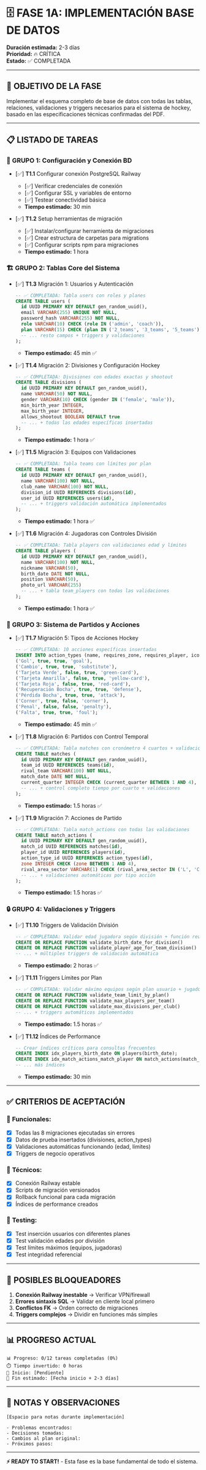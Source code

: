 # 🗄️ FASE 1A: IMPLEMENTACIÓN BASE DE DATOS
**Duración estimada:** 2-3 días  
**Prioridad:** 🔥 CRÍTICA  
**Estado:** ✅ COMPLETADA

---

## 🎯 OBJETIVO DE LA FASE
Implementar el esquema completo de base de datos con todas las tablas, relaciones, validaciones y triggers necesarios para el sistema de hockey, basado en las especificaciones técnicas confirmadas del PDF.

---

## 📋 LISTADO DE TAREAS

### 🔧 **GRUPO 1: Configuración y Conexión BD**

- [✅] **T1.1** Configurar conexión PostgreSQL Railway
  - [✅] Verificar credenciales de conexión 
  - [✅] Configurar SSL y variables de entorno
  - [✅] Testear conectividad básica
  - **Tiempo estimado:** 30 min

- [✅] **T1.2** Setup herramientas de migración
  - [✅] Instalar/configurar herramienta de migraciones
  - [✅] Crear estructura de carpetas para migrations
  - [✅] Configurar scripts npm para migraciones
  - **Tiempo estimado:** 1 hora

### 🏗️ **GRUPO 2: Tablas Core del Sistema**

- [✅] **T1.3** Migración 1: Usuarios y Autenticación
  ```sql
  -- ✅ COMPLETADA: Tabla users con roles y planes
  CREATE TABLE users (
    id UUID PRIMARY KEY DEFAULT gen_random_uuid(),
    email VARCHAR(255) UNIQUE NOT NULL,
    password_hash VARCHAR(255) NOT NULL,
    role VARCHAR(10) CHECK (role IN ('admin', 'coach')),
    plan VARCHAR(15) CHECK (plan IN ('2_teams', '3_teams', '5_teams')),
    -- ... resto campos + triggers y validaciones
  );
  ```
  - **Tiempo estimado:** 45 min ✅

- [✅] **T1.4** Migración 2: Divisiones y Configuración Hockey
  ```sql
  -- ✅ COMPLETADA: Divisiones con edades exactas y shootout
  CREATE TABLE divisions (
    id UUID PRIMARY KEY DEFAULT gen_random_uuid(),
    name VARCHAR(50) NOT NULL,
    gender VARCHAR(10) CHECK (gender IN ('female', 'male')),
    min_birth_year INTEGER,
    max_birth_year INTEGER,
    allows_shootout BOOLEAN DEFAULT true
    -- ... + todas las edades específicas insertadas
  );
  ```
  - **Tiempo estimado:** 1 hora ✅

- [✅] **T1.5** Migración 3: Equipos con Validaciones
  ```sql
  -- ✅ COMPLETADA: Tabla teams con límites por plan
  CREATE TABLE teams (
    id UUID PRIMARY KEY DEFAULT gen_random_uuid(),
    name VARCHAR(100) NOT NULL,
    club_name VARCHAR(100) NOT NULL,
    division_id UUID REFERENCES divisions(id),
    user_id UUID REFERENCES users(id),
    -- ... + triggers validación automática implementados
  );
  ```  
  - **Tiempo estimado:** 1 hora ✅

- [✅] **T1.6** Migración 4: Jugadoras con Controles División
  ```sql
  -- ✅ COMPLETADA: Tabla players con validaciones edad y límites
  CREATE TABLE players (
    id UUID PRIMARY KEY DEFAULT gen_random_uuid(),
    name VARCHAR(100) NOT NULL,
    nickname VARCHAR(50),
    birth_date DATE NOT NULL,
    position VARCHAR(50),
    photo_url VARCHAR(255)
    -- ... + tabla team_players con todas las validaciones
  );
  ```
  - **Tiempo estimado:** 1 hora ✅

### 🎯 **GRUPO 3: Sistema de Partidos y Acciones**

- [✅] **T1.7** Migración 5: Tipos de Acciones Hockey
  ```sql
  -- ✅ COMPLETADA: 10 acciones específicas insertadas
  INSERT INTO action_types (name, requires_zone, requires_player, icon) VALUES
  ('Gol', true, true, 'goal'),
  ('Cambio', true, true, 'substitute'),
  ('Tarjeta Verde', false, true, 'green-card'),
  ('Tarjeta Amarilla', false, true, 'yellow-card'),
  ('Tarjeta Roja', false, true, 'red-card'),
  ('Recuperación Bocha', true, true, 'defense'),
  ('Pérdida Bocha', true, true, 'attack'),
  ('Corner', true, false, 'corner'),
  ('Penal', false, false, 'penalty'),
  ('Falta', true, true, 'foul');
  ```
  - **Tiempo estimado:** 45 min ✅

- [✅] **T1.8** Migración 6: Partidos con Control Temporal  
  ```sql
  -- ✅ COMPLETADA: Tabla matches con cronómetro 4 cuartos + validaciones shootout
  CREATE TABLE matches (
    id UUID PRIMARY KEY DEFAULT gen_random_uuid(),
    team_id UUID REFERENCES teams(id),
    rival_team VARCHAR(100) NOT NULL,
    match_date DATE NOT NULL,
    current_quarter INTEGER CHECK (current_quarter BETWEEN 1 AND 4),
    -- ... + control completo tiempo por cuarto + validaciones
  );
  ```
  - **Tiempo estimado:** 1.5 horas ✅

- [✅] **T1.9** Migración 7: Acciones de Partido
  ```sql
  -- ✅ COMPLETADA: Tabla match_actions con todas las validaciones
  CREATE TABLE match_actions (
    id UUID PRIMARY KEY DEFAULT gen_random_uuid(),
    match_id UUID REFERENCES matches(id),
    player_id UUID REFERENCES players(id),
    action_type_id UUID REFERENCES action_types(id),
    zone INTEGER CHECK (zone BETWEEN 1 AND 4),
    rival_area_sector VARCHAR(1) CHECK (rival_area_sector IN ('L', 'C', 'R'))
    -- ... + validaciones automáticas por tipo acción
  );
  ```
  - **Tiempo estimado:** 1.5 horas ✅

### 🔒 **GRUPO 4: Validaciones y Triggers**

- [✅] **T1.10** Triggers de Validación División
  ```sql
  -- ✅ COMPLETADA: Validar edad jugadora según división + función reutilizable
  CREATE OR REPLACE FUNCTION validate_birth_date_for_division()
  CREATE OR REPLACE FUNCTION validate_player_age_for_team_division()
  -- ... + múltiples triggers de validación automática
  ```
  - **Tiempo estimado:** 2 horas ✅

- [✅] **T1.11** Triggers Límites por Plan
  ```sql
  -- ✅ COMPLETADA: Validar máximo equipos según plan usuario + jugadoras por equipo
  CREATE OR REPLACE FUNCTION validate_team_limit_by_plan()
  CREATE OR REPLACE FUNCTION validate_max_players_per_team()
  CREATE OR REPLACE FUNCTION validate_max_divisions_per_club()
  -- ... + triggers automáticos implementados
  ```
  - **Tiempo estimado:** 1.5 horas ✅

- [✅] **T1.12** Índices de Performance
  ```sql
  -- Crear índices críticos para consultas frecuentes
  CREATE INDEX idx_players_birth_date ON players(birth_date);
  CREATE INDEX idx_match_actions_match_player ON match_actions(match_id, player_id);
  -- ... más índices
  ```
  - **Tiempo estimado:** 30 min

---

## ✅ CRITERIOS DE ACEPTACIÓN

### 🎯 **Funcionales:**
- [x] Todas las 8 migraciones ejecutadas sin errores
- [x] Datos de prueba insertados (divisiones, action_types)
- [x] Validaciones automáticas funcionando (edad, límites)
- [x] Triggers de negocio operativos

### 🔧 **Técnicos:**  
- [x] Conexión Railway estable
- [x] Scripts de migración versionados
- [x] Rollback funcional para cada migración
- [x] Índices de performance creados

### 🧪 **Testing:**
- [x] Test inserción usuarios con diferentes planes
- [x] Test validación edades por división  
- [x] Test límites máximos (equipos, jugadoras)
- [x] Test integridad referencial

---

## 🚨 POSIBLES BLOQUEADORES

1. **Conexión Railway inestable** → Verificar VPN/firewall
2. **Errores sintaxis SQL** → Validar en cliente local primero  
3. **Conflictos FK** → Orden correcto de migraciones
4. **Triggers complejos** → Dividir en funciones más simples

---

## 📊 PROGRESO ACTUAL

```
📊 Progreso: 0/12 tareas completadas (0%)
⏱️ Tiempo invertido: 0 horas
📅 Inicio: [Pendiente]
🎯 Fin estimado: [Fecha inicio + 2-3 días]
```

---

## 📝 NOTAS Y OBSERVACIONES

```
[Espacio para notas durante implementación]

- Problemas encontrados:
- Decisiones tomadas:  
- Cambios al plan original:
- Próximos pasos:
```

---

**⚡ READY TO START!** - Esta fase es la base fundamental de todo el sistema.
